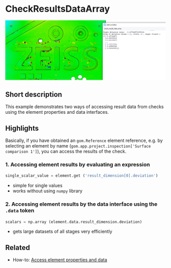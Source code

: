 # CheckResultsDataArray

![](check_results_data_array.png)

## Short description

This example demonstrates two ways of accessing result data from checks using the element properties and data interfaces.

## Highlights

Basically, if you have obtained an `gom.Reference` element reference, e.g. by selecting an element by name (`gom.app.project.inspection['Surface comparison 1']`), you can access the results of the check.

### 1. Accessing element results by evaluating an expression

```python
single_scalar_value = element.get ('result_dimension[0].deviation')
```
  
* simple for single values
* works without using `numpy` library

### 2. Accessing element results by the data interface using the `.data` token

```python
scalars = np.array (element.data.result_dimension.deviation)
```

* gets large datasets of all stages very efficiently

## Related

* How-to: [Access element properties and data](https://zeissiqs.github.io/zeiss-inspect-addon-api/2025/howtos/python_api_introduction/python_api_introduction.html#access-element-properties)
